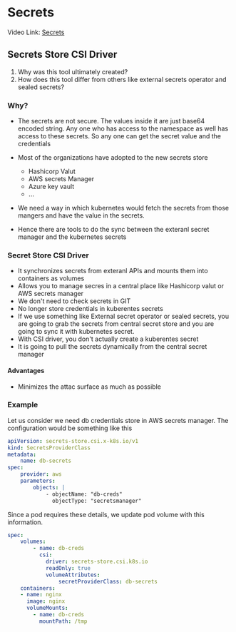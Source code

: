 # Secrets

Video Link:
[Secrets](https://www.youtube.com/watch?v=MTnQW9MxnRI)

## Secrets Store CSI Driver

1. Why was this tool ultimately created?
2. How does this tool differ from others like external secrets operator and sealed secrets?

### Why?

* The secrets are not secure. The values inside it are just base64 encoded string. Any one who has access to the namespace as well has access to these secrets. So any one can get the secret value and the credentials

* Most of the organizations have adopted to the new secrets store
    - Hashicorp Valut
    - AWS secrets Manager
    - Azure key vault
    - ...

* We need a way in which kubernetes would fetch the secrets from those mangers and have the value in the secrets. 
* Hence there are tools to do the sync between the exteranl secret manager and the kubernetes secrets

### Secret Store CSI Driver

* It synchronizes secrets from exteranl APIs and mounts them into containers as volumes
* Allows you to manage secres in a central place like Hashicorp valut or AWS secrets manager
* We don't need to check secrets in GIT
* No longer store credentials in kuberentes secrets
* If we use something like External secret operator or sealed secrets, you are going to grab the secrets from central secret store and you are going to sync it with kubernetes secret.
* With CSI driver, you don't actually create a kuberentes secret
* It is going to pull the secrets dynamically from the central secret manager

#### Advantages
* Minimizes the attac surface as much as possible

### Example
Let us consider we need db credentials store in AWS secrets manager. The configuration would be something like this

```yaml
apiVersion: secrets-store.csi.x-k8s.io/v1
kind: SecretsProviderClass
metadata: 
    name: db-secrets
spec:
    provider: aws
    parameters:
        objects: |
            - objectName: "db-creds"
              objectType: "secretsmanager"
```

Since a pod requires these details, we update pod volume with this information.

```yaml
spec:
    volumes:
        - name: db-creds
          csi:
            driver: secrets-store.csi.k8s.io
            readOnly: true
            volumeAttributes:
                secretProviderClass: db-secrets
    containers:
    - name: nginx
      image: nginx
      volumeMounts:
        - name: db-creds
          mountPath: /tmp
```
